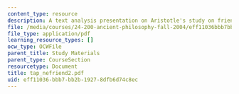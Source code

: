 ```yaml
---
content_type: resource
description: A text analysis presentation on Aristotle's study on friendship.
file: /media/courses/24-200-ancient-philosophy-fall-2004/eff11036bbb7bb2b19278dfb6d74c8ec_tap_nefriend2.pdf
file_type: application/pdf
learning_resource_types: []
ocw_type: OCWFile
parent_title: Study Materials
parent_type: CourseSection
resourcetype: Document
title: tap_nefriend2.pdf
uid: eff11036-bbb7-bb2b-1927-8dfb6d74c8ec
---
```


